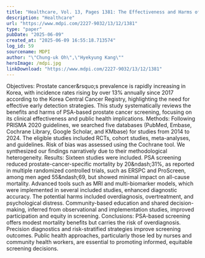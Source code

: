 ```yaml
---
title: "Healthcare, Vol. 13, Pages 1381: The Effectiveness and Harms of PSA-Based Prostate Cancer Screening: A Systematic Review"
description: "Healthcare"
url: "https://www.mdpi.com/2227-9032/13/12/1381"
type: "paper"
pubDate: "2025-06-09"
created_at: "2025-06-09 16:55:18.713574"
log_id: 59
sourcename: MDPI
author: "\"Chung-uk Oh\",\"Hyekyung Kang\""
heroImage: /mdpi.jpg
linkDownload: "https://www.mdpi.com/2227-9032/13/12/1381"
---
```


Objectives: Prostate cancer&amp;rsquo;s prevalence is rapidly increasing in Korea, with incidence rates rising by over 13% annually since 2017 according to the Korea Central Cancer Registry, highlighting the need for effective early detection strategies. This study systematically reviews the benefits and harms of PSA-based prostate cancer screening, focusing on its clinical effectiveness and public health implications. Methods: Following PRISMA 2020 guidelines, we searched five databases (PubMed, Embase, Cochrane Library, Google Scholar, and KMbase) for studies from 2014 to 2024. The eligible studies included RCTs, cohort studies, meta-analyses, and guidelines. Risk of bias was assessed using the Cochrane tool. We synthesized our findings narratively due to their methodological heterogeneity. Results: Sixteen studies were included. PSA screening reduced prostate-cancer-specific mortality by 20&amp;ndash;31%, as reported in multiple randomized controlled trials, such as ERSPC and ProScreen, among men aged 55&amp;ndash;69, but showed minimal impact on all-cause mortality. Advanced tools such as MRI and multi-biomarker models, which were implemented in several included studies, enhanced diagnostic accuracy. The potential harms included overdiagnosis, overtreatment, and psychological distress. Community-based education and shared decision-making, inferred from observational and implementation studies, improved participation and equity in screening. Conclusions: PSA-based screening offers modest mortality benefits but carries the risk of overdiagnosis. Precision diagnostics and risk-stratified strategies improve screening outcomes. Public health approaches, particularly those led by nurses and community health workers, are essential to promoting informed, equitable screening decisions.
